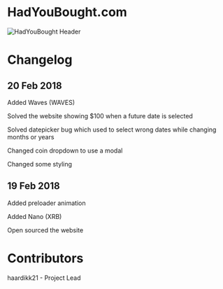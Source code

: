 # HadYouBought.com

![HadYouBought Header](https://i.imgur.com/aZBNeQq.png)

# Changelog
## 20 Feb 2018
Added Waves (WAVES)

Solved the website showing $100 when a future date is selected

Solved datepicker bug which used to select wrong dates while changing months or years

Changed coin dropdown to use a modal

Changed some styling

## 19 Feb 2018
Added preloader animation

Added Nano (XRB)

Open sourced the website

# Contributors
haardikk21 - Project Lead

